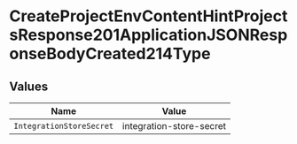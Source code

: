 # CreateProjectEnvContentHintProjectsResponse201ApplicationJSONResponseBodyCreated214Type


## Values

| Name                     | Value                    |
| ------------------------ | ------------------------ |
| `IntegrationStoreSecret` | integration-store-secret |